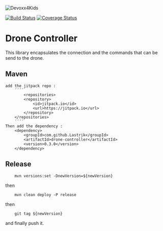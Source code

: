 ![Devoxx4Kids](http://www.devoxx4kids.de/wp-content/uploads/2015/07/cropped-header_hp.jpg)

[![Build Status](https://travis-ci.org/Devoxx4KidsDE/drone-controller.svg?branch=master)](https://travis-ci.org/Devoxx4KidsDE/drone-controller)
[![Coverage Status](https://coveralls.io/repos/github/Devoxx4KidsDE/drone-controller/badge.svg?branch=master)](https://coveralls.io/github/Devoxx4KidsDE/drone-controller?branch=master)

# Drone Controller

This library encapsulates the connection and the commands that can be send to the drone.

## Maven

	add the jitpack repo : 
		´´´´
			<repositories>
			<repository>
				<id>jitpack.io</id>
				<url>https://jitpack.io</url>
			</repository>
		</repositories>
		´´´´
	Then add the dependency : 
		<dependency>
            <groupId>com.github.Lastrik</groupId>
            <artifactId>drone-controller</artifactId>
            <version>0.3.0</version>
        </dependency>

		
## Release

        mvn versions:set -DnewVersion=${newVersion}

then

        mvn clean deploy -P release

then

        git tag ${newVersion}

and finally push it.